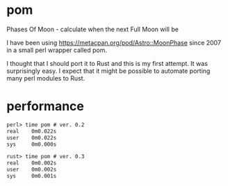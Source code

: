 # pom
Phases Of Moon - calculate when the next Full Moon will be

I have been using https://metacpan.org/pod/Astro::MoonPhase
since 2007 in a small perl wrapper called pom.

I thought that I should port it to Rust and this is my
first attempt. It was surprisingly easy. I expect that it
might be possible to automate porting many perl modules
to Rust.

# performance
```txt
perl> time pom # ver. 0.2
real    0m0.022s
user    0m0.022s
sys     0m0.000s

rust> time pom # ver. 0.3
real    0m0.002s
user    0m0.002s
sys     0m0.001s
```
